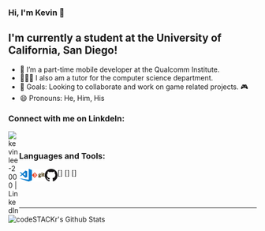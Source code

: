### Hi, I'm Kevin 👋

## I'm currently a student at the University of California, San Diego!
- 📱 I’m a part-time mobile developer at the Qualcomm Institute.
- 🧑🏻‍🏫 I also am a tutor for the computer science department.
- 👯 Goals: Looking to collaborate and work on game related projects. 🎮
- 😄 Pronouns: He, Him, His

### Connect with me on Linkdeln:

[<img align="left" alt="kevinlee-2000 | LinkedIn" width="22px" src="https://cdn.jsdelivr.net/npm/simple-icons@v3/icons/linkedin.svg" />][linkedin]

<br />

### Languages and Tools:

[<img align="left" alt="Visual Studio Code" width="26px" src="https://raw.githubusercontent.com/github/explore/80688e429a7d4ef2fca1e82350fe8e3517d3494d/topics/visual-studio-code/visual-studio-code.png" />]
[<img align="left" alt="Git" width="26px" src="https://raw.githubusercontent.com/github/explore/80688e429a7d4ef2fca1e82350fe8e3517d3494d/topics/git/git.png" />]
[<img align="left" alt="GitHub" width="26px" src="https://raw.githubusercontent.com/github/explore/78df643247d429f6cc873026c0622819ad797942/topics/github/github.png" />]


<br />
<br />

---

<img align="left" alt="codeSTACKr's Github Stats" src="https://github-readme-stats.codestackr.vercel.app/api?username=codeSTACKr&show_icons=true&hide_border=true" />

[linkedin]: https://www.linkedin.com/in/kevin-lee-14949919b/

